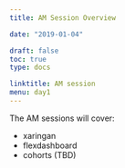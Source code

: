 ```yaml
---
title: AM Session Overview

date: "2019-01-04"

draft: false
toc: true
type: docs

linktitle: AM session
menu: day1
---
```


The AM sessions will cover:

- xaringan
- flexdashboard
- cohorts (TBD)

